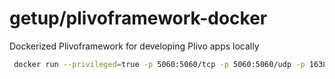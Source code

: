# getup/plivoframework-docker
Dockerized Plivoframework for developing Plivo apps locally

~~~bash
 docker run --privileged=true -p 5060:5060/tcp -p 5060:5060/udp -p 16384:16384/udp -p 16385:16385/udp -p 16386:16386/udp -p 16387:16387/udp -p 16388:16388/udp -p 16389:16389/udp -p 16390:16390/udp -p 16391:16391/udp -p 16392:16392/udp -p 16393:16393/udp -p 8088:8088 -p 5000:5000 -ti getup/plivoframework-docker
~~~
